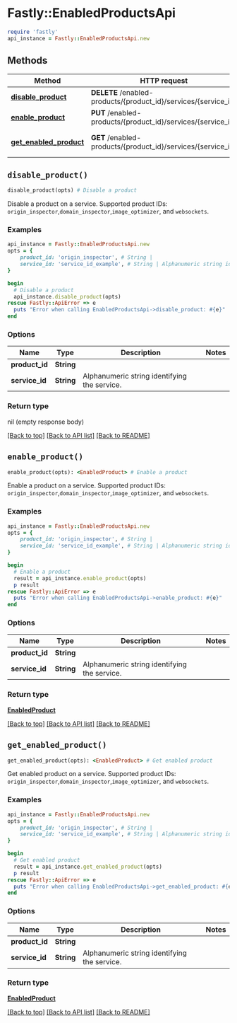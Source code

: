 # Fastly::EnabledProductsApi


```ruby
require 'fastly'
api_instance = Fastly::EnabledProductsApi.new
```

## Methods

| Method | HTTP request | Description |
| ------ | ------------ | ----------- |
| [**disable_product**](EnabledProductsApi.md#disable_product) | **DELETE** /enabled-products/{product_id}/services/{service_id} | Disable a product |
| [**enable_product**](EnabledProductsApi.md#enable_product) | **PUT** /enabled-products/{product_id}/services/{service_id} | Enable a product |
| [**get_enabled_product**](EnabledProductsApi.md#get_enabled_product) | **GET** /enabled-products/{product_id}/services/{service_id} | Get enabled product |


## `disable_product()`

```ruby
disable_product(opts) # Disable a product
```

Disable a product on a service. Supported product IDs: `origin_inspector`,`domain_inspector`,`image_optimizer`, and `websockets`.

### Examples

```ruby
api_instance = Fastly::EnabledProductsApi.new
opts = {
    product_id: 'origin_inspector', # String | 
    service_id: 'service_id_example', # String | Alphanumeric string identifying the service.
}

begin
  # Disable a product
  api_instance.disable_product(opts)
rescue Fastly::ApiError => e
  puts "Error when calling EnabledProductsApi->disable_product: #{e}"
end
```

### Options

| Name | Type | Description | Notes |
| ---- | ---- | ----------- | ----- |
| **product_id** | **String** |  |  |
| **service_id** | **String** | Alphanumeric string identifying the service. |  |

### Return type

nil (empty response body)

[[Back to top]](#) [[Back to API list]](../../README.md#endpoints)
[[Back to README]](../../README.md)
## `enable_product()`

```ruby
enable_product(opts): <EnabledProduct> # Enable a product
```

Enable a product on a service. Supported product IDs: `origin_inspector`,`domain_inspector`,`image_optimizer`, and `websockets`.

### Examples

```ruby
api_instance = Fastly::EnabledProductsApi.new
opts = {
    product_id: 'origin_inspector', # String | 
    service_id: 'service_id_example', # String | Alphanumeric string identifying the service.
}

begin
  # Enable a product
  result = api_instance.enable_product(opts)
  p result
rescue Fastly::ApiError => e
  puts "Error when calling EnabledProductsApi->enable_product: #{e}"
end
```

### Options

| Name | Type | Description | Notes |
| ---- | ---- | ----------- | ----- |
| **product_id** | **String** |  |  |
| **service_id** | **String** | Alphanumeric string identifying the service. |  |

### Return type

[**EnabledProduct**](EnabledProduct.md)

[[Back to top]](#) [[Back to API list]](../../README.md#endpoints)
[[Back to README]](../../README.md)
## `get_enabled_product()`

```ruby
get_enabled_product(opts): <EnabledProduct> # Get enabled product
```

Get enabled product on a service. Supported product IDs: `origin_inspector`,`domain_inspector`,`image_optimizer`, and `websockets`.

### Examples

```ruby
api_instance = Fastly::EnabledProductsApi.new
opts = {
    product_id: 'origin_inspector', # String | 
    service_id: 'service_id_example', # String | Alphanumeric string identifying the service.
}

begin
  # Get enabled product
  result = api_instance.get_enabled_product(opts)
  p result
rescue Fastly::ApiError => e
  puts "Error when calling EnabledProductsApi->get_enabled_product: #{e}"
end
```

### Options

| Name | Type | Description | Notes |
| ---- | ---- | ----------- | ----- |
| **product_id** | **String** |  |  |
| **service_id** | **String** | Alphanumeric string identifying the service. |  |

### Return type

[**EnabledProduct**](EnabledProduct.md)

[[Back to top]](#) [[Back to API list]](../../README.md#endpoints)
[[Back to README]](../../README.md)
